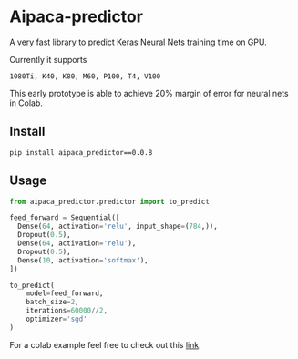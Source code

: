 # Aipaca-predictor

A very fast library to predict Keras Neural Nets training time on GPU.

Currently it supports
```
1080Ti, K40, K80, M60, P100, T4, V100
```

This early prototype is able to achieve 20% margin of error for neural nets in Colab.

## Install

```
pip install aipaca_predictor==0.0.8
```

## Usage

```python
from aipaca_predictor.predictor import to_predict

feed_forward = Sequential([
  Dense(64, activation='relu', input_shape=(784,)),
  Dropout(0.5),
  Dense(64, activation='relu'),
  Dropout(0.5),
  Dense(10, activation='softmax'),
])

to_predict(
    model=feed_forward,
    batch_size=2,
    iterations=60000//2,
    optimizer='sgd'
)
```

For a colab example feel free to check out this
[link](https://colab.research.google.com/drive/1bCl68Usp_yri9j3eIKun297PdAnns0th?usp=sharing).
